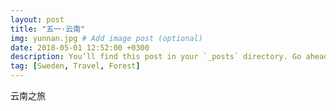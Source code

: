 ```yaml
---
layout: post
title: "五一·云南"
img: yunnan.jpg # Add image post (optional)
date: 2018-05-01 12:52:00 +0300
description: You’ll find this post in your `_posts` directory. Go ahead and edit it and re-build the site to see your changes. # Add post description (optional)
tag: [Sweden, Travel, Forest]
---
```

云南之旅